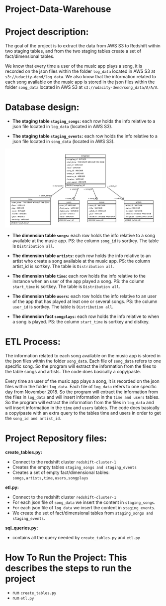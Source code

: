 # Project-Data-Warehouse

# Project description: 

The goal of the project is to extract the data from AWS S3 to Redshift within two staging tables, and from the two staging tables create a set of fact/dimensional tables.

We know that every time a user of the music app plays a song, it is recorded on the json files within the folder `log_data` located in AWS S3 at `s3://udacity-dend/log_data`.
We also know that the information related to each song available on the music app is stored in the json files within the folder `song_data` located in AWS S3 at `s3://udacity-dend/song_data/A/A/A`.

# Database design: 

- **The staging table `staging_songs`:** each row holds the info relative to a json file located in `log_data` (located in AWS S3).

- **The staging table `staging_events`:** each row holds the info relative to a json file located in `song_data` (located in AWS S3).

![This is an image](star_schema.png)

- **The dimension table `songs`:** each row holds the info relative to a song available at the music app. PS: the column `song_id` is sortkey. The table is `Distribution all`.

- **The dimension table `artists`:** each row holds the info relative to an artist who create a song available at the music app. PS: the column artist_id is sortkey. The table is `Distribution all`.

- **The dimension table `time`:** each row holds the info relative to the instance when an user of the app played a song. PS: the column `start_time` is sortkey. The table is `Distribution all`.

- **The dimension table `users`:** each row holds the info relative to an user of the app that has played at leat one or several songs. PS: the column `user_id` is sortkey. The table is `Distribution all`.

- **The dimension fact `songplays`:** each row holds the info relative to when a song is played. PS: the column `start_time` is sortkey and distkey. 



# ETL Process: 
The information related to each song available on the music app is stored in the json files within the folder `song_data`.
Each file of `song_data` refers to one specific song.
So the program will extract the information from the files to the table songs and artists. The code does basically a copy/paste.

Every time an user of the music app plays a song, it is recorded on the json files within the folder `log_data`.
Each file of `log_data` refers to one specific day from November 2018.
So the program will extract the information from the files in `log_data` and will insert information in the `time and users` tables.
So the program will extract the information from the files in `log_data` and will insert information in the `time` and `users` tables. The code does basically a copy/paste with an extra query to the tables time and users in order to get the `song_id and artist_id`. 

# Project Repository files: 
**create_tables.py:** 
- Connect to the redshift cluster `redshift-cluster-1`
- Creates the empty tables `staging_songs and staging_events`
- Creates a set of empty fact/dimensional tables: `songs,artists,time,users,songplays`  

**etl.py:** 
- Connect to the redshift cluster `redshift-cluster-1`
- For each json file of `song_data` we insert the content in `staging_songs`.
- For each json file of `log_data` we insert the content in `staging_events`.
- We create the set of fact/dimensional tables from `staging_songs and staging_events`.

**sql_queries.py:**
- contains all the query needed by `create_tables.py` and `etl.py`

# How To Run the Project: This describes the steps to run the project
- run `create_tables.py` 
- run `etl.py`





